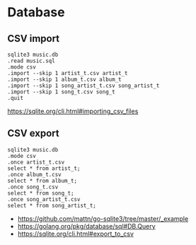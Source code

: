 # Database

## CSV import

~~~
sqlite3 music.db
.read music.sql
.mode csv
.import --skip 1 artist_t.csv artist_t
.import --skip 1 album_t.csv album_t
.import --skip 1 song_artist_t.csv song_artist_t
.import --skip 1 song_t.csv song_t
.quit
~~~

<https://sqlite.org/cli.html#importing_csv_files>

## CSV export

~~~
sqlite3 music.db
.mode csv
.once artist_t.csv
select * from artist_t;
.once album_t.csv
select * from album_t;
.once song_t.csv
select * from song_t;
.once song_artist_t.csv
select * from song_artist_t;
~~~

- <https://github.com/mattn/go-sqlite3/tree/master/_example>
- <https://golang.org/pkg/database/sql#DB.Query>
- <https://sqlite.org/cli.html#export_to_csv>
